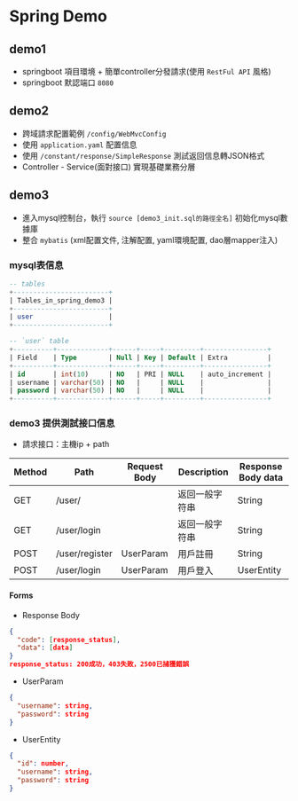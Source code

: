 # Spring Demo 

## demo1
- springboot 項目環境 + 簡單controller分發請求(使用 `RestFul API` 風格)
- springboot 默認端口 `8080`

## demo2
- 跨域請求配置範例 `/config/WebMvcConfig`
- 使用 `application.yaml` 配置信息
- 使用 `/constant/response/SimpleResponse` 測試返回信息轉JSON格式
- Controller - Service(面對接口) 實現基礎業務分層

## demo3
- 進入mysql控制台，執行 `source [demo3_init.sql的路徑全名]` 初始化mysql數據庫
- 整合 `mybatis` (xml配置文件, 注解配置, yaml環境配置, dao層mapper注入)

### mysql表信息
```sql
-- tables
+------------------------+
| Tables_in_spring_demo3 |
+------------------------+
| user                   |
+------------------------+

-- `user` table
+----------+-------------+------+-----+---------+----------------+
| Field    | Type        | Null | Key | Default | Extra          |
+----------+-------------+------+-----+---------+----------------+
| id       | int(10)     | NO   | PRI | NULL    | auto_increment |
| username | varchar(50) | NO   |     | NULL    |                |
| password | varchar(50) | NO   |     | NULL    |                |
+----------+-------------+------+-----+---------+----------------+
```

### demo3 提供測試接口信息
- 請求接口：主機ip + path

Method | Path | Request Body | Description | Response Body data
-|-|-|-|-
GET | /user/ |  | 返回一般字符串 | String
GET | /user/login |  | 返回一般字符串 | String
POST | /user/register | UserParam | 用戶註冊 | String
POST | /user/login | UserParam | 用戶登入 | UserEntity

#### Forms
- Response Body
```json
{
  "code": [response_status],
  "data": [data]
}
response_status: 200成功，403失敗，2500已捕獲錯誤
```
- UserParam
```json
{
  "username": string,
  "password": string
}
```
- UserEntity
```json
{
  "id": number,
  "username": string,
  "password": string
}
```